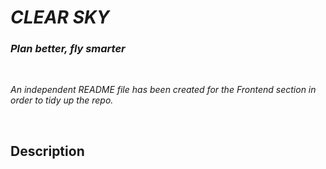 # *CLEAR SKY*
### *Plan better, fly smarter*
&nbsp;


*An independent README file has been created for the Frontend section in order to tidy up the repo.*
&nbsp;

&nbsp;


## Description

